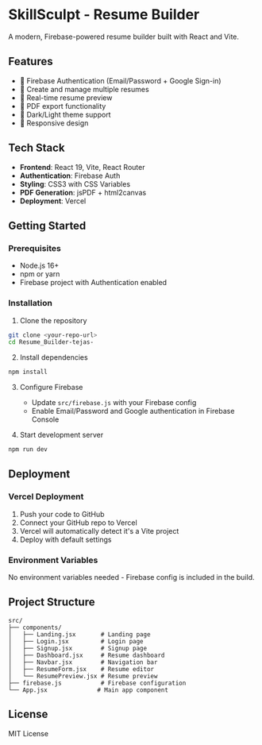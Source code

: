 # SkillSculpt - Resume Builder

A modern, Firebase-powered resume builder built with React and Vite.

## Features

- 🔐 Firebase Authentication (Email/Password + Google Sign-in)
- 📝 Create and manage multiple resumes
- 🎨 Real-time resume preview
- 📄 PDF export functionality
- 🌙 Dark/Light theme support
- 📱 Responsive design

## Tech Stack

- **Frontend**: React 19, Vite, React Router
- **Authentication**: Firebase Auth
- **Styling**: CSS3 with CSS Variables
- **PDF Generation**: jsPDF + html2canvas
- **Deployment**: Vercel

## Getting Started

### Prerequisites

- Node.js 16+ 
- npm or yarn
- Firebase project with Authentication enabled

### Installation

1. Clone the repository
```bash
git clone <your-repo-url>
cd Resume_Builder-tejas-
```

2. Install dependencies
```bash
npm install
```

3. Configure Firebase
   - Update `src/firebase.js` with your Firebase config
   - Enable Email/Password and Google authentication in Firebase Console

4. Start development server
```bash
npm run dev
```

## Deployment

### Vercel Deployment

1. Push your code to GitHub
2. Connect your GitHub repo to Vercel
3. Vercel will automatically detect it's a Vite project
4. Deploy with default settings

### Environment Variables

No environment variables needed - Firebase config is included in the build.

## Project Structure

```
src/
├── components/
│   ├── Landing.jsx       # Landing page
│   ├── Login.jsx         # Login page
│   ├── Signup.jsx        # Signup page
│   ├── Dashboard.jsx     # Resume dashboard
│   ├── Navbar.jsx        # Navigation bar
│   ├── ResumeForm.jsx    # Resume editor
│   └── ResumePreview.jsx # Resume preview
├── firebase.js           # Firebase configuration
└── App.jsx              # Main app component
```

## License

MIT License